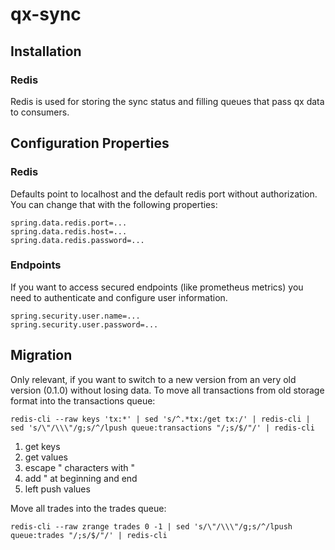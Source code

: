 # qx-sync

## Installation

### Redis

Redis is used for storing the sync status and filling queues that pass qx data to consumers.

## Configuration Properties

### Redis

Defaults point to localhost and the default redis port without authorization. You can change that with the following
properties:

```properties
spring.data.redis.port=...
spring.data.redis.host=...
spring.data.redis.password=...
```

### Endpoints

If you want to access secured endpoints (like prometheus metrics) you need to authenticate and configure user information.

```properties
spring.security.user.name=...
spring.security.user.password=...
```

## Migration

Only relevant, if you want to switch to a new version from an very old version (0.1.0) without losing data. 
To move all transactions from old storage format into the transactions queue:

```shell
redis-cli --raw keys 'tx:*' | sed 's/^.*tx:/get tx:/' | redis-cli | sed 's/\"/\\\"/g;s/^/lpush queue:transactions "/;s/$/"/' | redis-cli
```
1. get keys
2. get values
3. escape " characters with \"
4. add " at beginning and end
5. left push values

Move all trades into the trades queue:

```shell
redis-cli --raw zrange trades 0 -1 | sed 's/\"/\\\"/g;s/^/lpush queue:trades "/;s/$/"/' | redis-cli
```